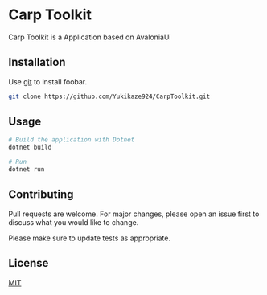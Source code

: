 # Carp Toolkit

Carp Toolkit is a Application based on AvaloniaUi

## Installation

Use [git](https://git-scm.com/) to install foobar.

```bash
git clone https://github.com/Yukikaze924/CarpToolkit.git
```

## Usage

```powershell
# Build the application with Dotnet
dotnet build

# Run
dotnet run
```

## Contributing

Pull requests are welcome. For major changes, please open an issue first
to discuss what you would like to change.

Please make sure to update tests as appropriate.

## License

[MIT](https://choosealicense.com/licenses/mit/)
